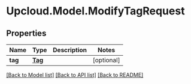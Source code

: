# Upcloud.Model.ModifyTagRequest
## Properties

Name | Type | Description | Notes
------------ | ------------- | ------------- | -------------
**tag** | [**Tag**](Tag.md) |  | [optional] 

[[Back to Model list]](../README.md#documentation-for-models) [[Back to API list]](../README.md#documentation-for-api-endpoints) [[Back to README]](../README.md)

